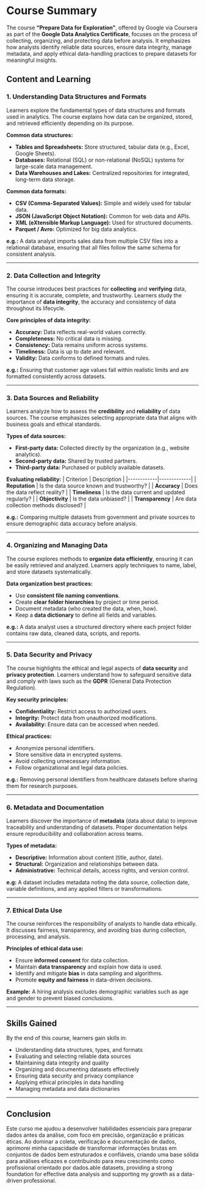 # Course Summary 

The course **“Prepare Data for Exploration”**, offered by Google via Coursera as part of the **Google Data Analytics Certificate**, focuses on the process of collecting, organizing, and protecting data before analysis. It emphasizes how analysts identify reliable data sources, ensure data integrity, manage metadata, and apply ethical data-handling practices to prepare datasets for meaningful insights.

## Content and Learning

### 1. Understanding Data Structures and Formats

Learners explore the fundamental types of data structures and formats used in analytics. The course explains how data can be organized, stored, and retrieved efficiently depending on its purpose.

**Common data structures:**
* **Tables and Spreadsheets:** Store structured, tabular data (e.g., Excel, Google Sheets).
* **Databases:** Relational (SQL) or non-relational (NoSQL) systems for large-scale data management.
* **Data Warehouses and Lakes:** Centralized repositories for integrated, long-term data storage.

**Common data formats:**
* **CSV (Comma-Separated Values):** Simple and widely used for tabular data.
* **JSON (JavaScript Object Notation):** Common for web data and APIs.
* **XML (eXtensible Markup Language):** Used for structured documents.
* **Parquet / Avro:** Optimized for big data analytics.

**e.g.:** A data analyst imports sales data from multiple CSV files into a relational database, ensuring that all files follow the same schema for consistent analysis.

---

### 2. Data Collection and Integrity

The course introduces best practices for **collecting** and **verifying** data, ensuring it is accurate, complete, and trustworthy. Learners study the importance of **data integrity**, the accuracy and consistency of data throughout its lifecycle.

**Core principles of data integrity:**
* **Accuracy:** Data reflects real-world values correctly.
* **Completeness:** No critical data is missing.
* **Consistency:** Data remains uniform across systems.
* **Timeliness:** Data is up to date and relevant.
* **Validity:** Data conforms to defined formats and rules.

**e.g.:** Ensuring that customer age values fall within realistic limits and are formatted consistently across datasets.

---

### 3. Data Sources and Reliability

Learners analyze how to assess the **credibility** and **reliability** of data sources. The course emphasizes selecting appropriate data that aligns with business goals and ethical standards.

**Types of data sources:**
* **First-party data:** Collected directly by the organization (e.g., website analytics).
* **Second-party data:** Shared by trusted partners.
* **Third-party data:** Purchased or publicly available datasets.

**Evaluating reliability:**
| Criterion | Description |
|------------|-------------|
| **Reputation** | Is the data source known and trustworthy? |
| **Accuracy** | Does the data reflect reality? |
| **Timeliness** | Is the data current and updated regularly? |
| **Objectivity** | Is the data unbiased? |
| **Transparency** | Are data collection methods disclosed? |

**e.g.:** Comparing multiple datasets from government and private sources to ensure demographic data accuracy before analysis.

---

### 4. Organizing and Managing Data

The course explores methods to **organize data efficiently**, ensuring it can be easily retrieved and analyzed. Learners apply techniques to name, label, and store datasets systematically.

**Data organization best practices:**
* Use **consistent file naming conventions**.
* Create **clear folder hierarchies** by project or time period.
* Document metadata (who created the data, when, how).
* Keep a **data dictionary** to define all fields and variables.

**e.g.:** A data analyst uses a structured directory where each project folder contains raw data, cleaned data, scripts, and reports.

---

### 5. Data Security and Privacy

The course highlights the ethical and legal aspects of **data security** and **privacy protection**. Learners understand how to safeguard sensitive data and comply with laws such as the **GDPR** (General Data Protection Regulation).

**Key security principles:**
* **Confidentiality:** Restrict access to authorized users.
* **Integrity:** Protect data from unauthorized modifications.
* **Availability:** Ensure data can be accessed when needed.

**Ethical practices:**
* Anonymize personal identifiers.
* Store sensitive data in encrypted systems.
* Avoid collecting unnecessary information.
* Follow organizational and legal data policies.

**e.g.:** Removing personal identifiers from healthcare datasets before sharing them for research purposes.

---

### 6. Metadata and Documentation

Learners discover the importance of **metadata** (data about data) to improve traceability and understanding of datasets. Proper documentation helps ensure reproducibility and collaboration across teams.

**Types of metadata:**
* **Descriptive:** Information about content (title, author, date).
* **Structural:** Organization and relationships between data.
* **Administrative:** Technical details, access rights, and version control.

**e.g:** A dataset includes metadata noting the data source, collection date, variable definitions, and any applied filters or transformations.

---

### 7. Ethical Data Use

The course reinforces the responsibility of analysts to handle data ethically. It discusses fairness, transparency, and avoiding bias during collection, processing, and analysis.

**Principles of ethical data use:**
* Ensure **informed consent** for data collection.
* Maintain **data transparency** and explain how data is used.
* Identify and mitigate **bias** in data sampling and algorithms.
* Promote **equity and fairness** in data-driven decisions.

**Example:** A hiring analysis excludes demographic variables such as age and gender to prevent biased conclusions.

---

## Skills Gained

By the end of this course, learners gain skills in:

* Understanding data structures, types, and formats
* Evaluating and selecting reliable data sources
* Maintaining data integrity and quality
* Organizing and documenting datasets effectively
* Ensuring data security and privacy compliance
* Applying ethical principles in data handling
* Managing metadata and data dictionaries

---

## Conclusion

Este curso me ajudou a desenvolver habilidades essenciais para preparar dados antes da análise, com foco em precisão, organização e práticas éticas. Ao dominar a coleta, verificação e documentação de dados, aprimorei minha capacidade de transformar informações brutas em conjuntos de dados bem estruturados e confiáveis, criando uma base sólida para análises eficazes e contribuindo para meu crescimento como profissional orientado por dados.able datasets, providing a strong foundation for effective data analysis and supporting my growth as a data-driven professional.
